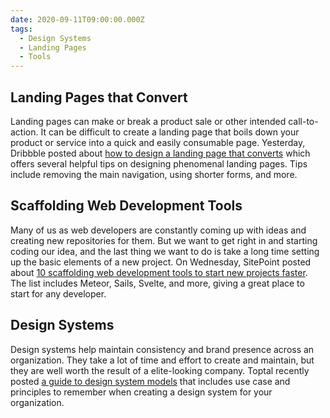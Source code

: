 ```yaml
---
date: 2020-09-11T09:00:00.000Z
tags:
  - Design Systems
  - Landing Pages
  - Tools
---
```


## Landing Pages that Convert

Landing pages can make or break a product sale or other intended call-to-action. It can be difficult to create a landing page that boils down your product or service into a quick and easily consumable page. Yesterday, Dribbble posted about [how to design a landing page that converts](https://dribbble.com/stories/2020/09/10/design-landing-pages-that-convert) which offers several helpful tips on designing phenomenal landing pages. Tips include removing the main navigation, using shorter forms, and more.

## Scaffolding Web Development Tools

Many of us as web developers are constantly coming up with ideas and creating new repositories for them. But we want to get right in and starting coding our idea, and the last thing we want to do is take a long time setting up the basic elements of a new project. On Wednesday, SitePoint posted about [10 scaffolding web development tools to start new projects faster](https://www.sitepoint.com/start-new-projects-faster/). The list includes Meteor, Sails, Svelte, and more, giving a great place to start for any developer.

## Design Systems

Design systems help maintain consistency and brand presence across an organization. They take a lot of time and effort to create and maintain, but they are well worth the result of a elite-looking company. Toptal recently posted [a guide to design system models](https://www.toptal.com/designers/ui/design-system-model) that includes use case and principles to remember when creating a design system for your organization.
